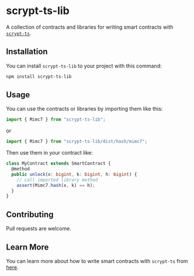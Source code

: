 # scrypt-ts-lib

A collection of contracts and libraries for writing smart contracts with [`scrypt-ts`](https://www.npmjs.com/package/scrypt-ts).

## Installation

You can install `scrypt-ts-lib` to your project with this command:

```sh
npm install scrypt-ts-lib
```

## Usage

You can use the contracts or libraries by importing them like this:

```ts
import { Mimc7 } from "scrypt-ts-lib";
```

or

```ts
import { Mimc7 } from "scrypt-ts-lib/dist/hash/mimc7";
```

Then use them in your contract like:

```ts
class MyContract extends SmartContract {
  @method
  public unlock(x: bigint, k: bigint, h: bigint) {
    // call imported library method
    assert(Mimc7.hash(x, k) == h);
  }
}
```

## Contributing

Pull requests are welcome.

## Learn More

You can learn more about how to write smart contracts with `scrypt-ts` from [here](https://scrypt.io/scrypt-ts/).
